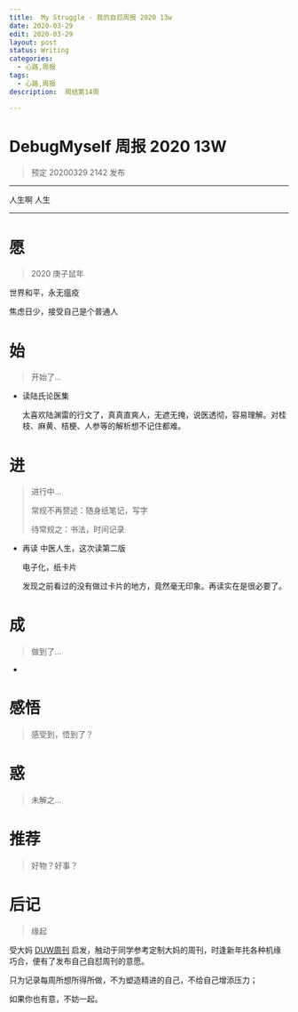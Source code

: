 ```yaml
---
title:  My Struggle - 我的自怼周报 2020 13w
date: 2020-03-29
edit: 2020-03-29
layout: post
status: Writing
categories:
  - 心路,周报
tags:
  - 心路,周报
description:  周结第14周

---
```


# DebugMyself 周报 2020 13W 
> 预定 20200329 2142 发布

-----------------------------------------
  人生啊 人生

-----------------------------------------

# 愿
> 2020 庚子鼠年

世界和平，永无瘟疫

焦虑日少，接受自己是个普通人

# 始
> 开始了...

- 读陆氏论医集

  太喜欢陆渊雷的行文了，真真直爽人，无遮无掩，说医透彻，容易理解。对桂枝、麻黄、桔梗、人参等的解析想不记住都难。

# 进
> 进行中...
> 
> 常规不再赘述：随身纸笔记，写字
> 
> 待常规之：书法，时间记录
> 

- 再读 中医人生，这次读第二版

  电子化，纸卡片

  发现之前看过的没有做过卡片的地方，竟然毫无印象。再读实在是很必要了。


# 成
> 做到了... 

- 

# 感悟
> 感受到，悟到了？


# 惑
> 未解之...



# 推荐
> 好物？好事？

# 后记
> 缘起

受大妈 [DUW周刊](https://du.101.camp/duw) 启发，触动于同学参考定制大妈的周刊，时逢新年扥各种机缘巧合，便有了发布自己自怼周刊的意愿。

只为记录每周所想所得所做，不为塑造精进的自己，不给自己增添压力；

如果你也有意，不妨一起。


